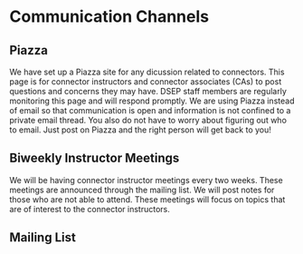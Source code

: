 # Communication Channels

## Piazza

We have set up a Piazza site for any dicussion related to connectors. This page is for connector instructors and connector associates \(CAs\) to post questions and concerns they may have. DSEP staff members are regularly monitoring this page and will respond promptly. We are using Piazza instead of email so that communication is open and information is not confined to a private email thread. You also do not have to worry about figuring out who to email. Just post on Piazza and the right person will get back to you!

## Biweekly Instructor Meetings

We will be having connector instructor meetings every two weeks. These meetings are announced through the mailing list. We will post notes for those who are not able to attend. These meetings will focus on topics that are of interest to the connector instructors. 

## Mailing List



